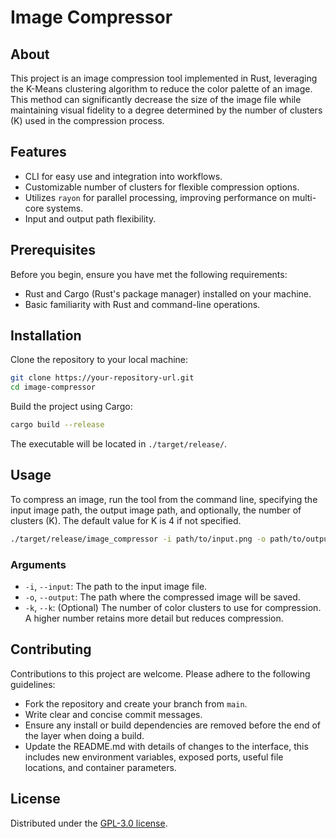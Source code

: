 # Image Compressor

## About

This project is an image compression tool implemented in Rust, leveraging the K-Means clustering algorithm to reduce the color palette of an image. This method can significantly decrease the size of the image file while maintaining visual fidelity to a degree determined by the number of clusters (K) used in the compression process.

## Features

- CLI for easy use and integration into workflows.
- Customizable number of clusters for flexible compression options.
- Utilizes `rayon` for parallel processing, improving performance on multi-core systems.
- Input and output path flexibility.

## Prerequisites

Before you begin, ensure you have met the following requirements:

- Rust and Cargo (Rust's package manager) installed on your machine.
- Basic familiarity with Rust and command-line operations.

## Installation

Clone the repository to your local machine:

```bash
git clone https://your-repository-url.git
cd image-compressor
```

Build the project using Cargo:

```bash
cargo build --release
```

The executable will be located in `./target/release/`.

## Usage

To compress an image, run the tool from the command line, specifying the input image path, the output image path, and optionally, the number of clusters (K). The default value for K is 4 if not specified.

```bash
./target/release/image_compressor -i path/to/input.png -o path/to/output.png -k 16
```

### Arguments

- `-i`, `--input`: The path to the input image file.
- `-o`, `--output`: The path where the compressed image will be saved.
- `-k`, `--k`: (Optional) The number of color clusters to use for compression. A higher number retains more detail but reduces compression.

## Contributing

Contributions to this project are welcome. Please adhere to the following guidelines:

- Fork the repository and create your branch from `main`.
- Write clear and concise commit messages.
- Ensure any install or build dependencies are removed before the end of the layer when doing a build.
- Update the README.md with details of changes to the interface, this includes new environment variables, exposed ports, useful file locations, and container parameters.

## License

Distributed under the [GPL-3.0 license](/LICENSE).
